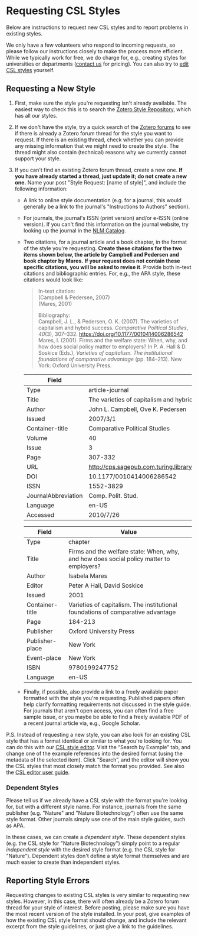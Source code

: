 # Requesting CSL Styles

Below are instructions to request new CSL styles and to report problems in existing styles.

We only have a few volunteers who respond to incoming requests, so please follow our instructions closely to make the process more efficient. 
While we typically work for free, we do charge for, e.g., creating styles for universities or departments ([contact us](http://citationstyles.org/contact/) for pricing). 
You can also try to [edit CSL styles](https://github.com/citation-style-language/styles/blob/master/STYLE_DEVELOPMENT.md#editing-styles) yourself.

## Requesting a New Style

1. First, make sure the style you're requesting isn't already available. 
   The easiest way to check this is to search the [Zotero Style Repository](http://www.zotero.org/styles), which has all our styles.
2. If we don't have the style, try a quick search of the [Zotero forums](http://forums.zotero.org/) to see if there is already a Zotero forum thread for the style you want to request. 
   If there is an existing thread, check whether you can provide any missing information that we might need to create the style. 
   The thread might also contain (technical) reasons why we currently cannot support your style.
3. If you can't find an existing Zotero forum thread, create a new one. 
   **If you have already started a thread, just update it; do not create a new one.** 
   Name your post "Style Request: [name of style]", and include the following information:

    * A link to online style documentation (e.g. for a journal, this would generally be a link to the journal's "Instructions to Authors" section). 
    * For journals, the journal's ISSN (print version) and/or e-ISSN (online version). 
      If you can't find this information on the journal website, try looking up the journal in the [NLM Catalog](http://www.ncbi.nlm.nih.gov/nlmcatalog).
    * Two citations, for a journal article and a book chapter, in the format of the style you're requesting. 
      **Create these citations for the two items shown below, the article by Campbell and Pedersen and book chapter by Mares.** 
      **If your request does not contain these specific citations, you will be asked to revise it**. 
      Provide both in-text citations and bibliographic entries. 
      For, e.g., the APA style, these citations would look like:

      > In-text citation:  
      > (Campbell & Pedersen, 2007)  
      > (Mares, 2001)
      >
      > Bibliography:  
      > Campbell, J. L., & Pedersen, O. K. (2007). The varieties of capitalism and hybrid success. *Comparative Political Studies*, *40*(3), 307–332. https://doi.org/10.1177/0010414006286542  
      > Mares, I. (2001). Firms and the welfare state: When, why, and how does social policy matter to employers? In P. A. Hall & D. Soskice (Eds.), *Varieties of capitalism. The institutional foundations of comparative advantage* (pp. 184–213). New York: Oxford University Press.  

      | Field               | Value                                                                            |
      |---------------------|----------------------------------------------------------------------------------|
      | Type                | article-journal                                                                  |
      | Title               | The varieties of capitalism and hybrid success                                   |
      | Author              | John L. Campbell, Ove K. Pedersen                                                |
      | Issued              | 2007/3/1                                                                         |
      | Container-title     | Comparative Political Studies                                                    |
      | Volume              | 40                                                                               |
      | Issue               | 3                                                                                |
      | Page                | 307-332                                                                          |
      | URL                 | http://cps.sagepub.com.turing.library.northwestern.edu/content/40/3/307.abstract |
      | DOI                 | 10.1177/0010414006286542                                                         |
      | ISSN                | 1552-3829                                                                        |
      | JournalAbbreviation | Comp. Polit. Stud.                                                               |
      | Language            | en-US                                                                            |
      | Accessed            | 2010/7/26                                                                        |

      | Field           | Value                                                                                   |
      |-----------------|-----------------------------------------------------------------------------------------|
      | Type            | chapter                                                                                 |
      | Title           | Firms and the welfare state: When, why, and how does social policy matter to employers? |
      | Author          | Isabela Mares                                                                           |
      | Editor          | Peter A Hall, David Soskice                                                             |
      | Issued          | 2001                                                                                    |
      | Container-title | Varieties of capitalism. The institutional foundations of comparative advantage         |
      | Page            | 184-213                                                                                 |
      | Publisher       | Oxford University Press                                                                 |
      | Publisher-place | New York                                                                                |
      | Event-place     | New York                                                                                |
      | ISBN            | 9780199247752                                                                           |
      | Language        | en-US                                                                                   |

    * Finally, if possible, also provide a link to a freely available paper formatted with the style you're requesting. 
      Published papers often help clarify formatting requirements not discussed in the style guide. 
      For journals that aren't open access, you can often find a free sample issue, or you maybe be able to find a freely available PDF of a recent journal article via, e.g., Google Scholar.

P.S. Instead of requesting a new style, you can also look for an existing CSL style that has a format identical or similar to what you're looking for. 
You can do this with our [CSL style editor](http://editor.citationstyles.org/). 
Visit the “Search by Example” tab, and change one of the example references into the desired format (using the metadata of the selected item). 
Click “Search”, and the editor will show you the CSL styles that most closely match the format you provided. 
See also the [CSL editor user guide](https://github.com/citation-style-editor/csl-editor/wiki/User-guide-for-the-CSL-Editor). 

### Dependent Styles

Please tell us if we already have a CSL style with the format you're looking for, but with a different style name. 
For instance, journals from the same publisher (e.g. "Nature" and "Nature Biotechnology") often use the same style format. 
Other journals simply use one of the main style guides, such as APA.

In these cases, we can create a *dependent style*. 
These dependent styles (e.g. the CSL style for "Nature Biotechnology") simply point to a regular *independent style* with the desired style format (e.g. the CSL style for "Nature"). 
Dependent styles don't define a style format themselves and are much easier to create than independent styles.

## Reporting Style Errors

Requesting changes to existing CSL styles is very similar to requesting new styles. 
However, in this case, there will often already be a Zotero forum thread for your style of interest. 
Before posting, please make sure you have the most recent version of the style installed. 
In your post, give examples of how the existing CSL style format should change, and include the relevant excerpt from the style guidelines, or just give a link to the guidelines.
